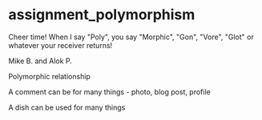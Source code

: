 assignment_polymorphism
=======================

Cheer time! When I say "Poly", you say "Morphic", "Gon", "Vore", "Glot" or whatever your receiver returns!

Mike B. and Alok P. 


Polymorphic relationship

A comment can be for many things - photo, blog post, profile

A dish can be used for many things